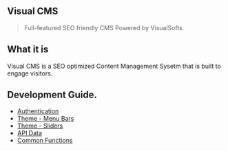 <h2 id="tos">Visual CMS</h2>

> Full-featured SEO friendly CMS Powered by VisualSofts.

## What it is

Visual CMS is a SEO optimized Content Management Sysetm that is built to engage visitors.

## Development Guide.
 * [Authentication](authentication.md)
 * [Theme - Menu Bars](theme-functions.md#menu)
 * [Theme - Sliders](sliders.md)
 * [API Data](data.md)
 * [Common Functions](commonfunctions.md)



